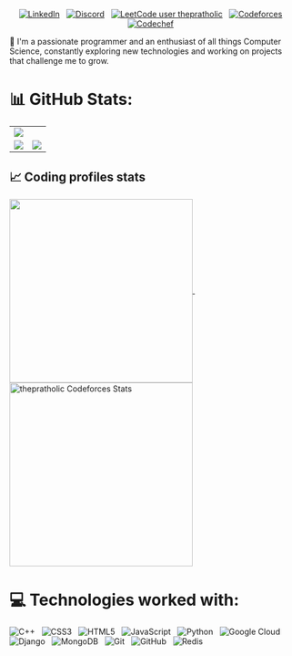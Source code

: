 <div align="center">
  <a href="https://github.com/thepratholic" target="_blank">
    <img src="https://readme-typing-svg.herokuapp.com?font=Consolas+&weight=600&duration=2000&pause=1000&center=true&vCenter=true&width=435&lines=Hi%2C+I+am+Pratham+Chelaramani!;%3CCompetitive+Programmer%3E;%3CBackend+Developer%3E;%3CPassionate+about+Computer+Science%3E" alt="" />
  </a>

  
[![LinkedIn](https://img.shields.io/badge/LinkedIn-%230077B5.svg?style=flat&logo=linkedin&logoColor=white)](https://linkedin.com/in/thepratholic) &nbsp;
[![Discord](https://img.shields.io/badge/Discord-%237292B6.svg?style=flat&logo=discord&logoColor=white)](https://discord.com/users/thepratholic) &nbsp;
[![LeetCode user thepratholic](https://img.shields.io/badge/dynamic/json?style=flat&labelColor=black&color=%23ffa116&label=Leetcode&query=ratingQuantile&url=https%3A%2F%2Fleetcode-badge.vercel.app%2Fapi%2Fusers%2Fthepratholic&logo=leetcode&logoColor=yellow)](https://leetcode.com/thepratholic/) &nbsp;
[![Codeforces](https://codeforces-readme-stats.vercel.app/api/badge?username=thepratholic)](https://codeforces.com/profile/thepratholic) &nbsp;
[![Codechef](https://cp-logo.vercel.app/codechef/the_pratholic)](https://www.codechef.com/users/the_pratholic) &nbsp;

</div>

🚀 I'm a passionate programmer and an enthusiast of all things Computer Science, constantly exploring new technologies and working on projects that challenge me to grow.

# 📊 GitHub Stats:

<table>
  <tr>
    <td colspan="2">
      <img src="https://github-readme-activity-graph.vercel.app/graph?username=thepratholic&bg_color=2e3440&hide_border=true&point=true&line=81a1c1&radius=8&area=true&area_color=88c0d0&title_color=ffffff&color=ffffff&line_width=2&since=2023-11-01">
    </td>
  </tr>

  <tr>
    <td>
        <img src="https://github-readme-stats.vercel.app/api?username=thepratholic&show_icons=true&theme=dark">
      </a>
    </td>
    <td>
      <img src="https://github-readme-stats.vercel.app/api/top-langs/?username=thepratholic&theme=dark&hide_border=false&include_all_commits=false&count_private=false&layout=compact">
    </td>
  </tr>
</table>



## 📈 Coding profiles stats

<a href="https://leetcode.com/thepratholic">
<img align="center" height="322" src="https://leetcard.jacoblin.cool/thepratholic?theme=dark&font=noto_sans&ext=contest&sheets=https://gist.githubusercontent.com/RedHeadphone/5e715e284c89cace8f5fa09f7fb930b8/raw/164541033f8ae34e5ef6789c0d1ee627ece80f01/leetcode_stats_card.css"/>
</a>
&nbsp;&nbsp;&nbsp;
<a href="https://codeforces.com/profile/thepratholic">
<img align="center" height="322" src="https://codeforces-readme-stats.vercel.app/api/card?username=thepratholic&theme=github_dark&force_username=true&border_color=30363d" alt="thepratholic Codeforces Stats"/>
</a>

# 💻 Technologies worked with:
![C++](https://img.shields.io/badge/c++-%2300599C.svg?style=flat&logo=c%2B%2B&logoColor=white) &nbsp;
![CSS3](https://img.shields.io/badge/css3-%231572B6.svg?style=flat&logo=css3&logoColor=white) &nbsp;
![HTML5](https://img.shields.io/badge/html5-%23E34F26.svg?style=flat&logo=html5&logoColor=white) &nbsp;
![JavaScript](https://img.shields.io/badge/javascript-%23323330.svg?style=flat&logo=javascript&logoColor=%23F7DF1E) &nbsp;
![Python](https://img.shields.io/badge/python-3670A0?style=flat&logo=python&logoColor=ffdd54) &nbsp;
![Google Cloud](https://img.shields.io/badge/GoogleCloud-%234285F4.svg?style=flat&logo=google-cloud&logoColor=white) &nbsp;
![Django](https://img.shields.io/badge/django-%23092E20.svg?style=flat&logo=django&logoColor=white) &nbsp;
![MongoDB](https://img.shields.io/badge/MongoDB-%234ea94b.svg?style=flat&logo=mongodb&logoColor=white) &nbsp;
![Git](https://img.shields.io/badge/git-%23F05033.svg?style=flat&logo=git&logoColor=white) &nbsp;
![GitHub](https://img.shields.io/badge/github-%23121011.svg?style=flat&logo=github&logoColor=white) &nbsp;
![Redis](https://img.shields.io/badge/redis-%23DD0031.svg?style=flat&logo=redis&logoColor=white) &nbsp;